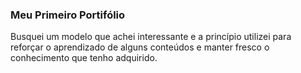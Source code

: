 ### Meu Primeiro Portifólio

Busquei um modelo que achei interessante e a princípio utilizei para reforçar o aprendizado de alguns conteúdos e manter fresco o conhecimento que tenho adquirido.
